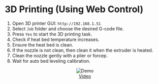 # 3D Printing (Using Web Control)
1. Open 3D printer GUI: `http://192.168.1.51`
2. Select `Job` folder and choose the desired G-code file.
3. Press `Yes` to start the 3D printing task.
4. Check if heat bed temperature increases.
5. Ensure the heat bed is clean.
6. If the nozzle is not clean, then clean it when the extruder is heated.
7. Clean the nozzle gently with a plier or forcep.
8. Wait for auto bed leveling calibration.

<p align="center">
  <img src="https://github.com/HKPolyU-UAV/3d_printing/blob/main/videos/3D%20printing.gif" alt="Demo" /><br/>
  <a href="https://github.com/HKPolyU-UAV/3d_printing/blob/main/videos/3D%20printing_resize.mp4">Video</a>
</p>
